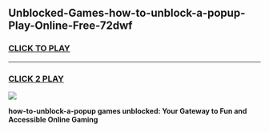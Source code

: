 
## Unblocked-Games-how-to-unblock-a-popup-Play-Online-Free-72dwf
<h3>
<a href="https://premium76.site?title=how-to-unblock-a-popup&ref=26A">CLICK TO PLAY</a></h3>
<hr>

<h3>
<a href="https://premium76.site?title=how-to-unblock-a-popup&ref=26A">CLICK 2 PLAY</a>
  
</h3>

<a href="https://premium76.site?title=how-to-unblock-a-popup&ref=26A"><img src="https://clearcache.store/games.png"></a>


**how-to-unblock-a-popup games unblocked: Your Gateway to Fun and Accessible Online Gaming**

